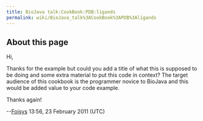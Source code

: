 ```yaml
---
title: BioJava talk:CookBook:PDB:ligands
permalink: wiki/BioJava_talk%3ACookBook%3APDB%3Aligands
---
```


About this page
---------------

Hi,

Thanks for the example but could you add a title of what this is
supposed to be doing and some extra material to put this code in
context? The target audience of this cookbook is the programmer novice
to BioJava and this would be added value to your code example.

Thanks again!

--[Foisys](User:Foisys "wikilink") 13:56, 23 February 2011 (UTC)
